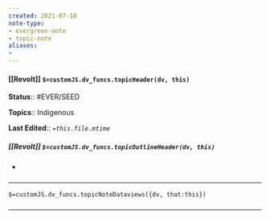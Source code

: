 ```yaml
---
created: 2021-07-18
note-type: 
- evergreen-note
- topic-note
aliases:
- 
---
```

 
#### [[Revolt]] `$=customJS.dv_funcs.topicHeader(dv, this)`


**Status**:: #EVER/SEED 

**Topics**::  Indigenous

**Last Edited**:: *`=this.file.mtime`*

##### [[Revolt]] `$=customJS.dv_funcs.topicOutlineHeader(dv, this)`
- 

### <hr class="dataviews"/>

`$=customJS.dv_funcs.topicNoteDataviews({dv, that:this})`


### <hr class="references"/>